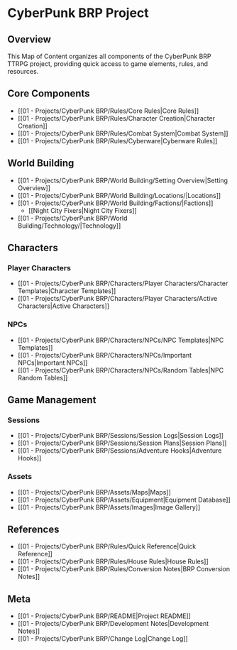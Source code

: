 # CyberPunk BRP Project

## Overview
This Map of Content organizes all components of the CyberPunk BRP TTRPG project, providing quick access to game elements, rules, and resources.

## Core Components
- [[01 - Projects/CyberPunk BRP/Rules/Core Rules|Core Rules]]
- [[01 - Projects/CyberPunk BRP/Rules/Character Creation|Character Creation]]
- [[01 - Projects/CyberPunk BRP/Rules/Combat System|Combat System]]
- [[01 - Projects/CyberPunk BRP/Rules/Cyberware|Cyberware Rules]]

## World Building
- [[01 - Projects/CyberPunk BRP/World Building/Setting Overview|Setting Overview]]
- [[01 - Projects/CyberPunk BRP/World Building/Locations/|Locations]]
- [[01 - Projects/CyberPunk BRP/World Building/Factions/|Factions]]
  - [[Night City Fixers|Night City Fixers]]
- [[01 - Projects/CyberPunk BRP/World Building/Technology/|Technology]]

## Characters
### Player Characters
- [[01 - Projects/CyberPunk BRP/Characters/Player Characters/Character Templates|Character Templates]]
- [[01 - Projects/CyberPunk BRP/Characters/Player Characters/Active Characters|Active Characters]]

### NPCs
- [[01 - Projects/CyberPunk BRP/Characters/NPCs/NPC Templates|NPC Templates]]
- [[01 - Projects/CyberPunk BRP/Characters/NPCs/Important NPCs|Important NPCs]]
- [[01 - Projects/CyberPunk BRP/Characters/NPCs/Random Tables|NPC Random Tables]]

## Game Management
### Sessions
- [[01 - Projects/CyberPunk BRP/Sessions/Session Logs|Session Logs]]
- [[01 - Projects/CyberPunk BRP/Sessions/Session Plans|Session Plans]]
- [[01 - Projects/CyberPunk BRP/Sessions/Adventure Hooks|Adventure Hooks]]

### Assets
- [[01 - Projects/CyberPunk BRP/Assets/Maps|Maps]]
- [[01 - Projects/CyberPunk BRP/Assets/Equipment|Equipment Database]]
- [[01 - Projects/CyberPunk BRP/Assets/Images|Image Gallery]]

## References
- [[01 - Projects/CyberPunk BRP/Rules/Quick Reference|Quick Reference]]
- [[01 - Projects/CyberPunk BRP/Rules/House Rules|House Rules]]
- [[01 - Projects/CyberPunk BRP/Rules/Conversion Notes|BRP Conversion Notes]]

## Meta
- [[01 - Projects/CyberPunk BRP/README|Project README]]
- [[01 - Projects/CyberPunk BRP/Development Notes|Development Notes]]
- [[01 - Projects/CyberPunk BRP/Change Log|Change Log]]
